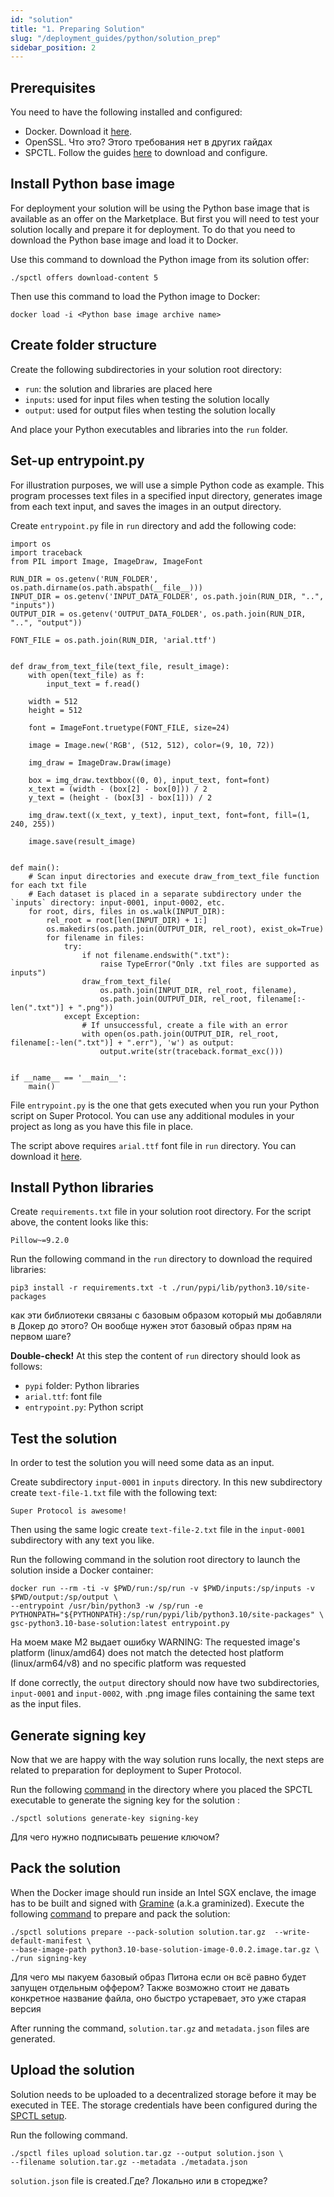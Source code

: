 ```yaml
---
id: "solution"
title: "1. Preparing Solution"
slug: "/deployment_guides/python/solution_prep"
sidebar_position: 2
---
```


## Prerequisites

You need to have the following installed and configured:

- Docker. Download it [here](https://docs.docker.com/engine/install/).
- OpenSSL. <Highlight color="red">Что это? Этого требования нет в других гайдах</Highlight>
- SPCTL. Follow the guides [here](/developers/cli_guides) to download and configure.

## Install Python base image

For deployment your solution will be using the Python base image that is available as an offer on the Marketplace. But first you will need to test your solution locally and prepare it for deployment. To do that you need to download the Python base image and load it to Docker. 

Use this command to download the Python image from its solution offer:

```
./spctl offers download-content 5
```

Then use this command to load the Python image to Docker:

```
docker load -i <Python base image archive name>
```

## Create folder structure

Create the following subdirectories in your solution root directory:

- `run`: the solution and libraries are placed here
- `inputs`: used for input files when testing the solution locally
- `output`: used for output files when testing the solution locally

And place your Python executables and libraries into the `run` folder.

## Set-up entrypoint.py

For illustration purposes, we will use a simple Python code as example. This program processes text files in a specified input directory, generates image from each text input, and saves the images in an output directory.

Create `entrypoint.py` file in `run` directory and add the following code:

```
import os
import traceback
from PIL import Image, ImageDraw, ImageFont

RUN_DIR = os.getenv('RUN_FOLDER', os.path.dirname(os.path.abspath(__file__)))
INPUT_DIR = os.getenv('INPUT_DATA_FOLDER', os.path.join(RUN_DIR, "..", "inputs"))
OUTPUT_DIR = os.getenv('OUTPUT_DATA_FOLDER', os.path.join(RUN_DIR, "..", "output"))

FONT_FILE = os.path.join(RUN_DIR, 'arial.ttf')


def draw_from_text_file(text_file, result_image):
    with open(text_file) as f:
        input_text = f.read()

    width = 512
    height = 512

    font = ImageFont.truetype(FONT_FILE, size=24)

    image = Image.new('RGB', (512, 512), color=(9, 10, 72))

    img_draw = ImageDraw.Draw(image)

    box = img_draw.textbbox((0, 0), input_text, font=font)
    x_text = (width - (box[2] - box[0])) / 2
    y_text = (height - (box[3] - box[1])) / 2

    img_draw.text((x_text, y_text), input_text, font=font, fill=(1, 240, 255))

    image.save(result_image)


def main():
    # Scan input directories and execute draw_from_text_file function for each txt file
    # Each dataset is placed in a separate subdirectory under the `inputs` directory: input-0001, input-0002, etc.
    for root, dirs, files in os.walk(INPUT_DIR):
        rel_root = root[len(INPUT_DIR) + 1:]
        os.makedirs(os.path.join(OUTPUT_DIR, rel_root), exist_ok=True)
        for filename in files:
            try:
                if not filename.endswith(".txt"):
                    raise TypeError("Only .txt files are supported as inputs")
                draw_from_text_file(
                    os.path.join(INPUT_DIR, rel_root, filename),
                    os.path.join(OUTPUT_DIR, rel_root, filename[:-len(".txt")] + ".png"))
            except Exception:
                # If unsuccessful, create a file with an error
                with open(os.path.join(OUTPUT_DIR, rel_root, filename[:-len(".txt")] + ".err"), 'w') as output:
                    output.write(str(traceback.format_exc()))


if __name__ == '__main__':
    main()
```

File `entrypoint.py` is the one that gets executed when you run your Python script on Super Protocol. You can use any additional modules in your project as long as you have this file in place.

The script above requires `arial.ttf` font file in `run` directory. You can download it [here](https://www.freefontspro.com/14454/arial.ttf).

## Install Python libraries

Create `requirements.txt` file in your solution root directory. For the script above, the content looks like this:

```
Pillow~=9.2.0
```

Run the following command in the `run` directory to download the required libraries:

```
pip3 install -r requirements.txt -t ./run/pypi/lib/python3.10/site-packages
```

<Highlight color="red">как эти библиотеки связаны с базовым образом который мы добавляли в Докер до этого? Он вообще нужен этот базовый образ прям на первом шаге?</Highlight>

**Double-check!** At this step the content of `run` directory should look as follows:

- `pypi` folder: Python libraries
- `arial.ttf`: font file
- `entrypoint.py`: Python script

## Test the solution

In order to test the solution you will need some data as an input. 

Create subdirectory `input-0001` in `inputs` directory. In this new subdirectory create `text-file-1.txt` file with the following text:

```
Super Protocol is awesome!
```

Then using the same logic create `text-file-2.txt` file in the `input-0001` subdirectory with any text you like.

Run the following command in the solution root directory to launch the solution inside a Docker container:

```
docker run --rm -ti -v $PWD/run:/sp/run -v $PWD/inputs:/sp/inputs -v $PWD/output:/sp/output \
--entrypoint /usr/bin/python3 -w /sp/run -e PYTHONPATH="${PYTHONPATH}:/sp/run/pypi/lib/python3.10/site-packages" \
gsc-python3.10-base-solution:latest entrypoint.py
```

<Highlight color="red">На моем маке М2 выдает ошибку WARNING: The requested image's platform (linux/amd64) does not match the detected host platform (linux/arm64/v8) and no specific platform was requested</Highlight>

If done correctly, the `output` directory should now have two subdirectories, `input-0001` and `input-0002`, with .png image files containing the same text as the input files.

## Generate signing key

Now that we are happy with the way solution runs locally, the next steps are related to preparation for deployment to Super Protocol.

Run the following [command](/developers/CLI_commands/solutions/generate-key) in the directory where you placed the SPCTL executable to generate the signing key for the solution :

```
./spctl solutions generate-key signing-key
```

<Highlight color="red">Для чего нужно подписывать решение ключом?</Highlight>

## Pack the solution

When the Docker image should run inside an Intel SGX enclave, the image has to be built and signed with [Gramine](https://gramine.readthedocs.io/en/latest/gsc-installation.html) (a.k.a graminized). Execute the following [command](/developers/CLI_commands/solutions/prepare) to prepare and pack the solution:

```
./spctl solutions prepare --pack-solution solution.tar.gz  --write-default-manifest \
--base-image-path python3.10-base-solution-image-0.0.2.image.tar.gz \
./run signing-key
```

<Highlight color="red">Для чего мы пакуем базовый образ Питона если он всё равно будет запущен отдельным оффером? Также возможно стоит не давать конкретное название файла, оно быстро устаревает, это уже старая версия</Highlight>

After running the command, `solution.tar.gz` and `metadata.json` files are generated.

## Upload the solution

Solution needs to be uploaded to a decentralized storage before it may be executed in TEE. The storage credentials have been configured during the [SPCTL setup](/developers/cli_guides/configuring#storage).

Run the following command.

```
./spctl files upload solution.tar.gz --output solution.json \
--filename solution.tar.gz --metadata ./metadata.json
```

`solution.json` file is created.<Highlight color="red">Где? Локально или в сторедже?</Highlight>

